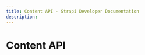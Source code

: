 ```yaml
---
title: Content API - Strapi Developer Documentation
description:
---
```


<!-- TODO: update SEO -->

# Content API

<!-- TODO: add intro -->
